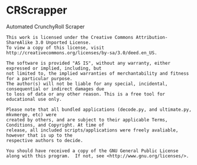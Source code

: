 # CRScrapper
Automated CrunchyRoll Scraper

    This work is licensed under the Creative Commons Attribution-ShareAlike 3.0 Unported License.
    To view a copy of this license, visit http://creativecommons.org/licenses/by-sa/3.0/deed.en_US.

    The software is provided "AS IS", without any warranty, either expressed or implied, including, but 
    not limited to, the implied warranties of merchantability and fitness for a particular purpose. 
    The author(s) will not be liable for any special, incidental, consequential or indirect damages due 
    to loss of data or any other reason. This is a free tool for educational use only.
    
    Please note that all bundled applications (decode.py, and ultimate.py, mkvmerge, etc) were 
    created by others, and are subject to their applicable Terms, Conditions, and Copyright. At time of 
    release, all included scripts/applications were freely avaliable, however that is up to the 
    respective authors to decide.

    You should have received a copy of the GNU General Public License
    along with this program.  If not, see <http://www.gnu.org/licenses/>.

